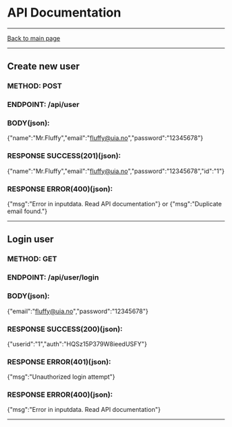 # API Documentation

---

[Back to main page](https://github.com/iamlost82/MM200-Mod2_A1)

---

## Create new user
### METHOD: POST
### ENDPOINT: /api/user
### BODY(json):
{"name":"Mr.Fluffy","email":"fluffy@uia.no","password":"12345678"}
### RESPONSE SUCCESS(201)(json):
{"name":"Mr.Fluffy","email":"fluffy@uia.no","password":"12345678","id":"1"}
### RESPONSE ERROR(400)(json):
{"msg":"Error in inputdata. Read API documentation"}
or
{"msg":"Duplicate email found."}

---

## Login user
### METHOD: GET
### ENDPOINT: /api/user/login
### BODY(json):
{"email":"fluffy@uia.no","password":"12345678"}
### RESPONSE SUCCESS(200)(json): 
{"userid":"1","auth":"HQSz15P379W8ieedUSFY"}
### RESPONSE ERROR(401)(json):
{"msg":"Unauthorized login attempt"}
### RESPONSE ERROR(400)(json):
{"msg":"Error in inputdata. Read API documentation"}

---